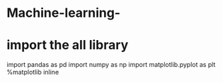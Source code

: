 # Machine-learning-
# import the all library
import pandas as pd
import numpy as np
import matplotlib.pyplot as plt
%matplotlib inline 
